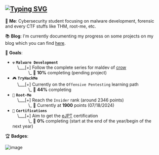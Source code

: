 ## [![Typing SVG](https://readme-typing-svg.demolab.com?font=Fira+Code&duration=2000&pause=500&color=71EAFF&background=FFFFFF00&vCenter=true&random=false&width=540&height=40&lines=Learning+malware+development;Breaking+TryHackMe+boxes;Completing+root-me+challenges)](https://git.io/typing-svg)

💭 **Me**: Cybersecurity student focusing on malware development, forensic and every CTF stuffs like THM, root-me, etc.

📚 **Blog**: I'm currently documenting my progress on some projects on my blog which you can find [here](https://meitoka.gitbook.io/meitoka-blog).

🎯 **Goals**: 

- `☢️` **`Malware Development`**<br>
&nbsp;&nbsp;&nbsp;&nbsp;\\___[+] Follow the complete series for maldev of [crow](https://www.crow.rip/crows-nest/mal/dev)<br>
&nbsp;&nbsp;&nbsp;&nbsp;&nbsp;&nbsp;&nbsp;&nbsp;&nbsp;&nbsp;&nbsp;&nbsp;&nbsp;\\\_ 🔋 **10%** completing (pending project)
- `🎮` **`TryHackMe`**<br>
&nbsp;&nbsp;&nbsp;&nbsp;\\___[+] Currently on the `Offensive Pentesting` learning path<br>
&nbsp;&nbsp;&nbsp;&nbsp;&nbsp;&nbsp;&nbsp;&nbsp;&nbsp;&nbsp;&nbsp;&nbsp;&nbsp;\\\_ 🔋 **44%** completing
- `🫚` **`Root-Me`**<br>
&nbsp;&nbsp;&nbsp;&nbsp;\\___[+] Reach the `Insider` rank (around 2346 points)<br>
&nbsp;&nbsp;&nbsp;&nbsp;&nbsp;&nbsp;&nbsp;&nbsp;&nbsp;&nbsp;&nbsp;&nbsp;&nbsp;\\\_ 🔋 Currently at **1900** points (07/18/2024)
- `🔖` **`Certifications`**<br>
&nbsp;&nbsp;&nbsp;&nbsp;\\___[+] Aim to get the [eJPT](https://security.ine.com/certifications/ejpt-certification/) certification<br>
&nbsp;&nbsp;&nbsp;&nbsp;&nbsp;&nbsp;&nbsp;&nbsp;&nbsp;&nbsp;&nbsp;&nbsp;&nbsp;\\\_ 🔋 **0%** completing (start at the end of the year/begin of the next year)

:trophy: **Badges**:

![image](https://github.com/user-attachments/assets/b6288dd2-0eb8-4e93-98b7-7ab22acf662a)

